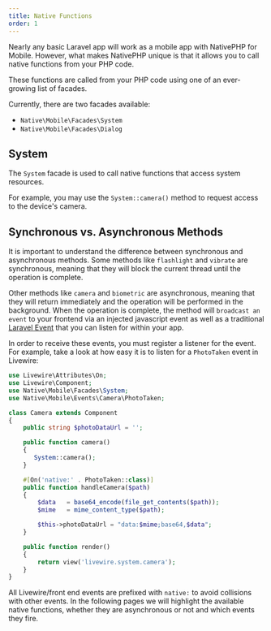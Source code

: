 ```yaml
---
title: Native Functions
order: 1
---
```


Nearly any basic Laravel app will work as a mobile app with NativePHP for Mobile. However, what makes NativePHP
unique is that it allows you to call native functions from your PHP code.

These functions are called from your PHP code using one of an ever-growing list of facades.

Currently, there are two facades available:

- `Native\Mobile\Facades\System`
- `Native\Mobile\Facades\Dialog`

## System

The `System` facade is used to call native functions that access system resources.

For example, you may use the `System::camera()` method to request access to the device's camera.


## Synchronous vs. Asynchronous Methods

It is important to understand the difference between synchronous and asynchronous methods. Some methods
like `flashlight` and `vibrate` are synchronous, meaning that they will block the current thread until the
operation is complete. 

Other methods like `camera` and `biometric` are asynchronous, meaning that they
will return immediately and the operation will be performed in the background. When the operation is
complete, the method will `broadcast an event` to your frontend via an injected javascript event as well 
as a traditional [Laravel Event](https://laravel.com/docs/12.x/events#main-content) that you can listen for within your app.

In order to receive these events, you must register a listener for the event. For example,
take a look at how easy it is to listen for a `PhotoTaken` event in Livewire:

```php
use Livewire\Attributes\On;
use Livewire\Component;
use Native\Mobile\Facades\System;
use Native\Mobile\Events\Camera\PhotoTaken;

class Camera extends Component
{
    public string $photoDataUrl = '';

    public function camera()
    {
       System::camera();
    }

    #[On('native:' . PhotoTaken::class)]
    public function handleCamera($path)
    {
        $data   = base64_encode(file_get_contents($path));
        $mime   = mime_content_type($path);

        $this->photoDataUrl = "data:$mime;base64,$data";
    }

    public function render()
    {
        return view('livewire.system.camera');
    }
}
```

All Livewire/front end events are prefixed with `native:` to avoid collisions with other events. 
In the following pages we will highlight the available native functions, whether they are asynchronous or not
and which events they fire.
